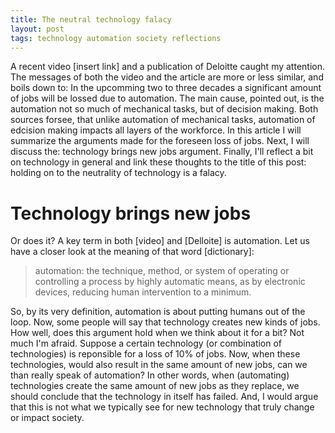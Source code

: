 ```yaml
---
title: The neutral technology falacy
layout: post
tags: technology automation society reflections
---
```


A recent video [insert link] and a publication of Deloitte caught my attention.
The messages of both the video and the article are more or less similar, and boils down to:
In the upcomming two to three decades a significant amount of jobs will be lossed due to automation.
The main cause, pointed out, is the automation not so much of mechanical tasks, but of decision making.
Both sources forsee, that unlike automation of mechanical tasks, automation of edcision making impacts all layers of the workforce.
In this article I will summarize the arguments made for the foreseen loss of jobs.
Next, I will discuss the: technology brings new jobs argument.
Finally, I'll reflect a bit on technology in general and link these thoughts to the title of this post: holding on to the neutrality of technology is a falacy.

# Technology brings new jobs

Or does it?
A key term in both [video] and [Delloite] is automation.
Let us have a closer look at the meaning of that word [dictionary]:


> automation: the technique, method, or system of operating or controlling a process by highly automatic means, as by electronic devices, reducing human intervention to a minimum. 

So, by its very definition, automation is about putting humans out of the loop.
Now, some people will say that technology creates new kinds of jobs.
How well, does this argument hold when we think about it for a bit?
Not much I'm afraid.
Suppose a certain technology (or combination of technologies) is reponsible for a loss of 10% of jobs.
Now, when these technologies, would also result in the same amount of new jobs, can we than really speak of automation?
In other words, when (automating) technologies create the same amount of new jobs as they replace, we should conclude that the technology in itself has failed.
And, I would argue that this is not what we typically see for new technology that truly change or impact society.

